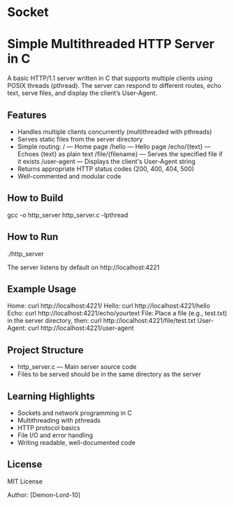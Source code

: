 # Socket


Simple Multithreaded HTTP Server in C
=====================================

A basic HTTP/1.1 server written in C that supports multiple clients using POSIX threads (pthread).
The server can respond to different routes, echo text, serve files, and display the client’s User-Agent.

Features
--------
- Handles multiple clients concurrently (multithreaded with pthreads)
- Serves static files from the server directory
- Simple routing:
    /           — Home page
    /hello      — Hello page
    /echo/{text} — Echoes {text} as plain text
    /file/{filename} — Serves the specified file if it exists
    /user-agent — Displays the client's User-Agent string
- Returns appropriate HTTP status codes (200, 400, 404, 500)
- Well-commented and modular code

How to Build
------------
gcc -o http_server http_server.c -lpthread

How to Run
----------
./http_server

The server listens by default on http://localhost:4221

Example Usage
-------------
Home:
    curl http://localhost:4221/
Hello:
    curl http://localhost:4221/hello
Echo:
    curl http://localhost:4221/echo/yourtext
File:
    Place a file (e.g., test.txt) in the server directory, then:
    curl http://localhost:4221/file/test.txt
User-Agent:
    curl http://localhost:4221/user-agent

Project Structure
-----------------
- http_server.c — Main server source code
- Files to be served should be in the same directory as the server


Learning Highlights
-------------------
- Sockets and network programming in C
- Multithreading with pthreads
- HTTP protocol basics
- File I/O and error handling
- Writing readable, well-documented code

License
-------
MIT License

Author: [Demon-Lord-10]
